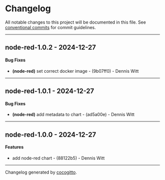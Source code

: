 # Changelog
All notable changes to this project will be documented in this file. See [conventional commits](https://www.conventionalcommits.org/) for commit guidelines.

- - -
## node-red-1.0.2 - 2024-12-27
#### Bug Fixes
- **(node-red)** set correct docker image - (9b07ff0) - Dennis Witt

- - -

## node-red-1.0.1 - 2024-12-27
#### Bug Fixes
- **(node-red)** add metadata to chart - (ad5a00e) - Dennis Witt

- - -

## node-red-1.0.0 - 2024-12-27
#### Features
- add node-red chart - (88122b5) - Dennis Witt

- - -

Changelog generated by [cocogitto](https://github.com/cocogitto/cocogitto).